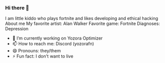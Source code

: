 ### Hi there 👋

I am little kiddo who plays fortnite and likes developing and ethical hacking
About me
My favorite artist: Alan Walker 
Favorite game: Fortnite
Diagnoses: Depression

- 🔭 I’m currently working on Yozora Optimizer
- 📫 How to reach me: Discord (yozorafn)
- 😄 Pronouns: they/them
- ⚡ Fun fact: I don't want to live
